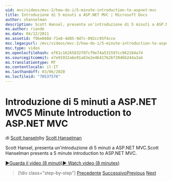 ```yaml
---
uid: mvc/videos/mvc-2/how-do-i/5-minute-introduction-to-aspnet-mvc
title: Introduzione di 5 minuti a ASP.NET MVC | Microsoft Docs
author: shanselman
description: Scott Hansel, presenta un'introduzione di 5 minuti a ASP.NET MVC.
ms.author: riande
ms.date: 04/12/2011
ms.assetid: f9be608d-71e8-4d85-9d7c-092cc95f4cce
msc.legacyurl: /mvc/videos/mvc-2/how-do-i/5-minute-introduction-to-aspnet-mvc
msc.type: video
ms.openlocfilehash: ef61c16265832f07cf9e74a531597cc962184a74
ms.sourcegitcommit: e7e91932a6e91a63e2e46417626f39d6b244a3ab
ms.translationtype: MT
ms.contentlocale: it-IT
ms.lasthandoff: 03/06/2020
ms.locfileid: "78537576"
---
```

# <a name="5-minute-introduction-to-aspnet-mvc"></a><span data-ttu-id="2e62c-103">Introduzione di 5 minuti a ASP.NET MVC</span><span class="sxs-lookup"><span data-stu-id="2e62c-103">5 Minute Introduction to ASP.NET MVC</span></span>

<span data-ttu-id="2e62c-104">di [Scott hanseln](https://github.com/shanselman)</span><span class="sxs-lookup"><span data-stu-id="2e62c-104">by [Scott Hanselman](https://github.com/shanselman)</span></span>

<span data-ttu-id="2e62c-105">Scott Hansel, presenta un'introduzione di 5 minuti a ASP.NET MVC.</span><span class="sxs-lookup"><span data-stu-id="2e62c-105">Scott Hanselman presents a 5 minute introduction to ASP.NET MVC.</span></span>

[<span data-ttu-id="2e62c-106">&#9654;Guarda il video (8 minuti)</span><span class="sxs-lookup"><span data-stu-id="2e62c-106">&#9654; Watch video (8 minutes)</span></span>](https://channel9.msdn.com/Blogs/ASP-NET-Site-Videos/5-minute-introduction-to-aspnet-mvc)

> [!div class="step-by-step"]
> <span data-ttu-id="2e62c-107">[Precedente](aspnet-mvc-2-render-action.md)
> [Successivo](how-to-best-learn-asp-net-mvc.md)</span><span class="sxs-lookup"><span data-stu-id="2e62c-107">[Previous](aspnet-mvc-2-render-action.md)
[Next](how-to-best-learn-asp-net-mvc.md)</span></span>
